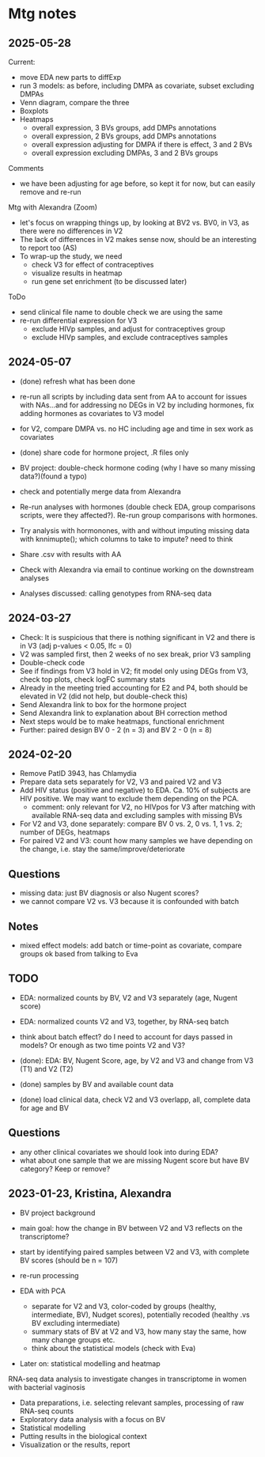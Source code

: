 # Mtg notes

## 2025-05-28

Current:

- move EDA new parts to diffExp
- run 3 models: as before, including DMPA as covariate, subset excluding DMPAs
- Venn diagram, compare the three
- Boxplots
- Heatmaps
  - overall expression, 3 BVs groups, add DMPs annotations
  - overall expression, 2 BVs groups, add DMPs annotations
  - overall expression adjusting for DMPA if there is effect, 3 and 2 BVs
  - overall expression excluding DMPAs, 3 and 2 BVs groups

Comments

- we have been adjusting for age before, so kept it for now, but can easily remove and re-run 


Mtg with Alexandra (Zoom)

- let's focus on wrapping things up, by looking at BV2 vs. BV0, in V3, as there were no differences in V2
- The lack of differences in V2 makes sense now, should be an interesting to report too (AS)
- To wrap-up the study, we need
  - check V3 for effect of contraceptives
  - visualize results in heatmap
  - run gene set enrichment (to be discussed later)

ToDo
  
- send clinical file name to double check we are using the same
- re-run differential expression for V3
  - exclude HIVp samples, and adjust for contraceptives group
  - exclude HIVp samples, and exclude contraceptives samples

## 2024-05-07

- (done) refresh what has been done

- re-run all scripts by including data sent from AA to account for issues with NAs...and for addressing no DEGs in V2 by including hormones, fix adding hormones as covariates to V3 model

- for V2, compare DMPA vs. no HC including age and time in sex work as covariates
 
- (done) share code for hormone project, .R files only
- BV project: double-check hormone coding (why I have so many missing data?)(found a typo)
- check and potentially merge data from Alexandra
- Re-run analyses with hormones (double check EDA, group comparisons scripts, were they affected?). Re-run group comparisons with hormones.
- Try analysis with hormonones, with and without imputing missing data with knnimupte(); which columns to take to impute? need to think
- Share .csv with results with AA
- Check with Alexandra via email to continue working on the downstream analyses
- Analyses discussed: calling genotypes from RNA-seq data

## 2024-03-27

- Check: It is suspicious that there is nothing significant in V2 and there is in V3 (adj p-values < 0.05, lfc = 0)
- V2 was sampled first, then 2 weeks of no sex break, prior V3 sampling
- Double-check code
- See if findings from V3 hold in V2; fit model only using DEGs from V3, check top plots, check logFC summary stats
- Already in the meeting tried accounting for E2 and P4, both should be elevated in V2 (did not help, but double-check this)
- Send Alexandra link to box for the hormone project
- Send Alexandra link to explanation about BH correction method
- Next steps would be to make heatmaps, functional enrichment
- Further: paired design BV 0 - 2 (n = 3) and BV 2 - 0 (n = 8)

## 2024-02-20

- Remove PatID 3943, has Chlamydia
- Prepare data sets separately for V2, V3 and paired V2 and V3
- Add HIV status (positive and negative) to EDA. Ca. 10% of subjects are HIV positive. We may want to exclude them depending on the PCA.
  - comment: only relevant for V2, no HIVpos for V3 after matching with available RNA-seq data and excluding samples with missing BVs
- For V2 and V3, done separately: compare BV 0 vs. 2, 0 vs. 1, 1 vs. 2; number of DEGs, heatmaps  
- For paired V2 and V3: count how many samples we have depending on the change, i.e. stay the same/improve/deteriorate
  
## Questions

- missing data: just BV diagnosis or also Nugent scores?
- we cannot compare V2 vs. V3 because it is confounded with batch

## Notes

- mixed effect models: add batch or time-point as covariate, compare groups ok based from talking to Eva

## TODO

- EDA: normalized counts by BV, V2 and V3 separately (age, Nugent score)
- EDA: normalized counts V2 and V3, together, by RNA-seq batch
- think about batch effect? do I need to account for days passed in models? Or enough as two time points V2 and V3?

- (done): EDA: BV, Nugent Score, age, by V2 and V3 and change from V3 (T1) and V2 (T2)
- (done) samples by BV and available count data
- (done) load clinical data, check V2 and V3 overlapp, all, complete data for age and BV

## Questions

- any other clinical covariates we should look into during EDA?
- what about one sample that we are missing Nugent score but have BV category? Keep or remove?

## 2023-01-23, Kristina, Alexandra

- BV project background
- main goal: how the change in BV between V2 and V3 reflects on the transcriptome?
- start by identifying paired samples between V2 and V3, with complete BV scores (should be n = 107)
- re-run processing

- EDA with PCA
  - separate for V2 and V3, color-coded by groups (healthy, intermediate, BV), Nudget scores), potentially recoded (healthy .vs BV excluding intermediate)
  - summary stats of BV at V2 and V3, how many stay the same, how many change groups etc.
  - think about the statistical models (check with Eva)
- Later on: statistical modelling and heatmap

RNA-seq data analysis to investigate changes in transcriptome in women with bacterial vaginosis

- Data preparations, i.e. selecting relevant samples, processing of raw RNA-seq counts
- Exploratory data analysis with a focus on BV
- Statistical modelling
- Putting results in the biological context
- Visualization or the results, report